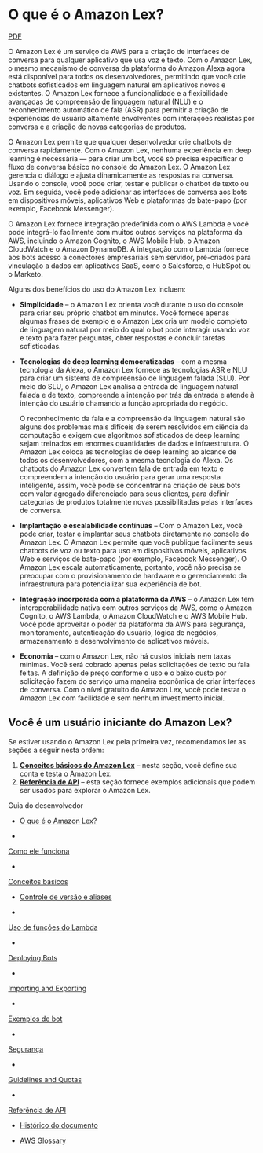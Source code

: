 # O que é o Amazon Lex?

[PDF](https://docs.aws.amazon.com/pt_br/lex/latest/dg/lex-dg.pdf#what-is)



O Amazon Lex é um serviço da AWS para a criação de interfaces de conversa para qualquer aplicativo que usa voz e texto. Com o Amazon Lex, o mesmo mecanismo de conversa da plataforma do Amazon Alexa agora está disponível para todos os desenvolvedores, permitindo que você crie chatbots sofisticados em linguagem natural em aplicativos novos e existentes. O Amazon Lex fornece a funcionalidade e a flexibilidade avançadas de compreensão de linguagem natural (NLU) e o reconhecimento automático de fala (ASR) para permitir a criação de experiências de usuário altamente envolventes com interações realistas por conversa e a criação de novas categorias de produtos.

O Amazon Lex permite que qualquer desenvolvedor crie chatbots de conversa rapidamente. Com o Amazon Lex, nenhuma experiência em deep learning é necessária — para criar um bot, você só precisa especificar o fluxo de conversa básico no console do Amazon Lex. O Amazon Lex gerencia o diálogo e ajusta dinamicamente as respostas na conversa. Usando o console, você pode criar, testar e publicar o chatbot de texto ou voz. Em seguida, você pode adicionar as interfaces de conversa aos bots em dispositivos móveis, aplicativos Web e plataformas de bate-papo (por exemplo, Facebook Messenger).

O Amazon Lex fornece integração predefinida com o AWS Lambda e você pode integrá-lo facilmente com muitos outros serviços na plataforma da AWS, incluindo o Amazon Cognito, o AWS Mobile Hub, o Amazon CloudWatch e o Amazon DynamoDB. A integração com o Lambda fornece aos bots acesso a conectores empresariais sem servidor, pré-criados para vinculação a dados em aplicativos SaaS, como o Salesforce, o HubSpot ou o Marketo.



Alguns dos benefícios do uso do Amazon Lex incluem:

- **Simplicidade** – o Amazon Lex orienta você durante o uso do console para criar seu próprio chatbot em minutos. Você fornece apenas algumas frases de exemplo e o Amazon Lex cria um modelo completo de linguagem natural por meio do qual o bot pode interagir usando voz e texto para fazer perguntas, obter respostas e concluir tarefas sofisticadas.

   

- **Tecnologias de deep learning democratizadas** – com a mesma tecnologia da Alexa, o Amazon Lex fornece as tecnologias ASR e NLU para criar um sistema de compreensão de linguagem falada (SLU). Por meio do SLU, o Amazon Lex analisa a entrada de linguagem natural falada e de texto, compreende a intenção por trás da entrada e atende à intenção do usuário chamando a função apropriada do negócio.

   

  O reconhecimento da fala e a compreensão da linguagem natural são alguns dos problemas mais difíceis de serem resolvidos em ciência da computação e exigem que algoritmos sofisticados de deep learning sejam treinados em enormes quantidades de dados e infraestrutura. O Amazon Lex coloca as tecnologias de deep learning ao alcance de todos os desenvolvedores, com a mesma tecnologia do Alexa. Os chatbots do Amazon Lex convertem fala de entrada em texto e compreendem a intenção do usuário para gerar uma resposta inteligente, assim, você pode se concentrar na criação de seus bots com valor agregado diferenciado para seus clientes, para definir categorias de produtos totalmente novas possibilitadas pelas interfaces de conversa.

   

- **Implantação e escalabilidade contínuas** – Com o Amazon Lex, você pode criar, testar e implantar seus chatbots diretamente no console do Amazon Lex. O Amazon Lex permite que você publique facilmente seus chatbots de voz ou texto para uso em dispositivos móveis, aplicativos Web e serviços de bate-papo (por exemplo, Facebook Messenger). O Amazon Lex escala automaticamente, portanto, você não precisa se preocupar com o provisionamento de hardware e o gerenciamento da infraestrutura para potencializar sua experiência de bot.

   

- **Integração incorporada com a plataforma da AWS** – o Amazon Lex tem interoperabilidade nativa com outros serviços da AWS, como o Amazon Cognito, o AWS Lambda, o Amazon CloudWatch e o AWS Mobile Hub. Você pode aproveitar o poder da plataforma da AWS para segurança, monitoramento, autenticação do usuário, lógica de negócios, armazenamento e desenvolvimento de aplicativos móveis.

   

- **Economia** – com o Amazon Lex, não há custos iniciais nem taxas mínimas. Você será cobrado apenas pelas solicitações de texto ou fala feitas. A definição de preço conforme o uso e o baixo custo por solicitação fazem do serviço uma maneira econômica de criar interfaces de conversa. Com o nível gratuito do Amazon Lex, você pode testar o Amazon Lex com facilidade e sem nenhum investimento inicial.

## Você é um usuário iniciante do Amazon Lex?

Se estiver usando o Amazon Lex pela primeira vez, recomendamos ler as seções a seguir nesta ordem:

1. **[Conceitos básicos do Amazon Lex](https://docs.aws.amazon.com/pt_br/lex/latest/dg/getting-started.html)** – nesta seção, você define sua conta e testa o Amazon Lex.
2. **[Referência de API](https://docs.aws.amazon.com/pt_br/lex/latest/dg/API_Reference.html)** – esta seção fornece exemplos adicionais que podem ser usados para explorar o Amazon Lex.





Guia do desenvolvedor

- [O que é o Amazon Lex?](https://docs.aws.amazon.com/pt_br/lex/latest/dg/what-is.html)

- 

  [Como ele funciona](https://docs.aws.amazon.com/pt_br/lex/latest/dg/how-it-works.html)

- 

  [Conceitos básicos](https://docs.aws.amazon.com/pt_br/lex/latest/dg/getting-started.html)

- [Controle de versão e aliases](https://docs.aws.amazon.com/pt_br/lex/latest/dg/versioning-aliases.html)

- 

  [Uso de funções do Lambda](https://docs.aws.amazon.com/pt_br/lex/latest/dg/using-lambda.html)

- 

  [Deploying Bots](https://docs.aws.amazon.com/pt_br/lex/latest/dg/examples.html)

- 

  [Importing and Exporting](https://docs.aws.amazon.com/pt_br/lex/latest/dg/import-export.html)

- 

  [Exemplos de bot](https://docs.aws.amazon.com/pt_br/lex/latest/dg/additional-exercises.html)

- 

  [Segurança](https://docs.aws.amazon.com/pt_br/lex/latest/dg/security.html)

- 

  [Guidelines and Quotas](https://docs.aws.amazon.com/pt_br/lex/latest/dg/guidelines-and-limits.html)

- 

  [Referência de API](https://docs.aws.amazon.com/pt_br/lex/latest/dg/API_Reference.html)

- [Histórico do documento](https://docs.aws.amazon.com/pt_br/lex/latest/dg/doc-history.html)

- [AWS Glossary](https://docs.aws.amazon.com/pt_br/lex/latest/dg/glossary.html)

